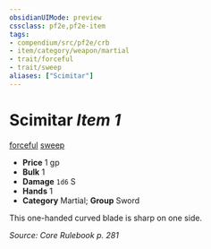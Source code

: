 ```yaml
---
obsidianUIMode: preview
cssclass: pf2e,pf2e-item
tags:
- compendium/src/pf2e/crb
- item/category/weapon/martial
- trait/forceful
- trait/sweep
aliases: ["Scimitar"]
---
```

# Scimitar *Item 1*  
[forceful](/rules/traits/forceful.md)  [sweep](/rules/traits/sweep.md)  

- **Price** 1 gp
- **Bulk** 1
- **Damage** `1d6` S
- **Hands** 1
- **Category** Martial; **Group** Sword 

This one-handed curved blade is sharp on one side.

*Source: Core Rulebook p. 281*